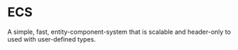# ECS
A simple, fast, entity-component-system that is scalable and header-only to used with user-defined types.
